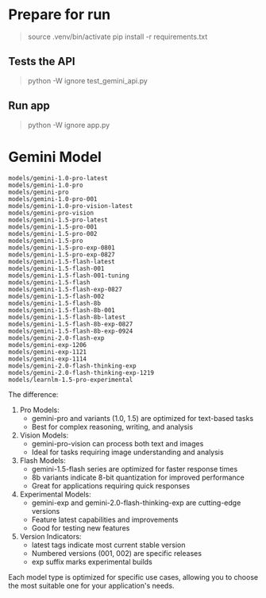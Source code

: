 # Prepare for run
> source .venv/bin/activate
> pip install -r requirements.txt

## Tests the API
> python -W ignore test_gemini_api.py

## Run app
> python -W ignore app.py

# Gemini Model
```
models/gemini-1.0-pro-latest
models/gemini-1.0-pro
models/gemini-pro
models/gemini-1.0-pro-001
models/gemini-1.0-pro-vision-latest
models/gemini-pro-vision
models/gemini-1.5-pro-latest
models/gemini-1.5-pro-001
models/gemini-1.5-pro-002
models/gemini-1.5-pro
models/gemini-1.5-pro-exp-0801
models/gemini-1.5-pro-exp-0827
models/gemini-1.5-flash-latest
models/gemini-1.5-flash-001
models/gemini-1.5-flash-001-tuning
models/gemini-1.5-flash
models/gemini-1.5-flash-exp-0827
models/gemini-1.5-flash-002
models/gemini-1.5-flash-8b
models/gemini-1.5-flash-8b-001
models/gemini-1.5-flash-8b-latest
models/gemini-1.5-flash-8b-exp-0827
models/gemini-1.5-flash-8b-exp-0924
models/gemini-2.0-flash-exp
models/gemini-exp-1206
models/gemini-exp-1121
models/gemini-exp-1114
models/gemini-2.0-flash-thinking-exp
models/gemini-2.0-flash-thinking-exp-1219
models/learnlm-1.5-pro-experimental
```

The difference:
1. Pro Models:
    - gemini-pro and variants (1.0, 1.5) are optimized for text-based tasks
    - Best for complex reasoning, writing, and analysis
2. Vision Models:
    - gemini-pro-vision can process both text and images
    - Ideal for tasks requiring image understanding and analysis
3. Flash Models:
    - gemini-1.5-flash series are optimized for faster response times
    - 8b variants indicate 8-bit quantization for improved performance
    - Great for applications requiring quick responses
4. Experimental Models:
    - gemini-exp and gemini-2.0-flash-thinking-exp are cutting-edge versions
    - Feature latest capabilities and improvements
    - Good for testing new features
5. Version Indicators:
    - latest tags indicate most current stable version
    - Numbered versions (001, 002) are specific releases
    - exp suffix marks experimental builds

Each model type is optimized for specific use cases, allowing you to choose the most suitable one for your application's needs.
